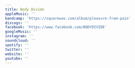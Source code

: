 ```yaml
---
title: Body Divide
appleMusic: ''
bandcamp: 'https://squarewav.com/album/pleasure-from-pain'
discogs: ''
facebook: 'https://www.facebook.com/BODYDIVIDE'
googleMusic: ''
instagram: ''
soundcloud: ''
spotify: ''
twitter: ''
website: ''
youtube: ''
---
```

